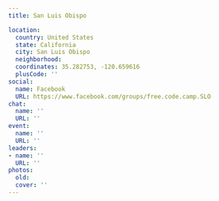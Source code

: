 ```yaml
---
title: San Luis Obispo

location:
  country: United States
  state: California
  city: San Luis Obispo
  neighborhood: 
  coordinates: 35.282753, -120.659616
  plusCode: ''
social:
  name: Facebook
  URL: https://www.facebook.com/groups/free.code.camp.SLO
chat:
  name: ''
  URL: ''
event:
  name: ''
  URL: ''
leaders:
- name: ''
  URL: ''
photos:
  old: 
  cover: ''
---
```

